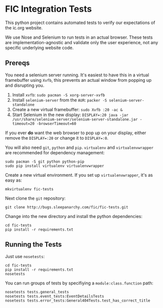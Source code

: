 FIC Integration Tests
======================

This python project contains automated tests to verify our expectations of the
ic.org website.

We use Nose and Selenium to run tests in an actual browser. These tests are
implementation-agnostic and validate only the user experience, not any specific
underlying website code.


Prereqs
--------

You need a selenium server running. It's easiest to have this in a virtual
framebuffer using `Xvfb`, this prevents an actual window from popping up and
disrupting you.

1. Install `xvfb`: `sudo pacman -S xorg-server-xvfb`
1. Install `selenium-server` from the `AUR`: `packer -S selenium-server-standalone`
1. Create a new virtual framebuffer: `sudo Xvfb :20 -ac &`
1. Start Selenium in the new display:
    `DISPLAY=:20 java -jar /usr/share/selenium-server/selenium-server-standalone.jar -timeout=20 -browserTimeout=60`

If you ever **do** want the web browser to pop up on your display, either
remove the `DISPLAY=:20` or change it to `DISPLAY=:0`.

You will also need `git`, `python` and `pip`. `virtualenv` and
`virtualenvwrapper` are recommended for dependency management:

    sudo pacman -S git python python-pip
    sudo pip install virtualenv virtualenvwrapper

Create a new virtual environment. If you set up `virtualenvwrapper`, it's as
easy as:

    mkvirtualenv fic-tests

Next clone the `git` repository:

    git clone http://bugs.sleepanarchy.com/fic/fic-tests.git

Change into the new directory and install the python dependencies:

    cd fic-tests
    pip install -r requirements.txt


Running the Tests
------------------

Just use `nosetests`:

    cd fic-tests
    pip install -r requirements.txt
    nosetests

You can run groups of tests by specifiying a `module:class.function` path:

    nosetests tests.general_tests
    nosetests tests.event_tests:EventDetailsTests
    nosetests tests.error_tests:General404Tests.test_has_correct_title

